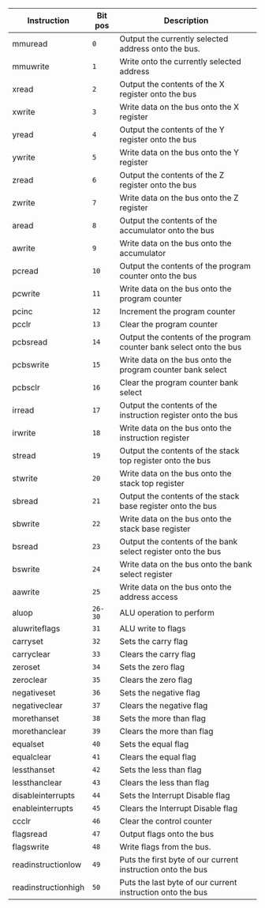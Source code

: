 
| Instruction         | Bit pos | Description                                                         |
| ------------------- | ------- | ------------------------------------------------------------------- |
| mmuread             | `0`     | Output the currently selected address onto the bus.                 |
| mmuwrite            | `1`     | Write onto the currently selected address                           |
| xread               | `2`     | Output the contents of the X register onto the bus                  |
| xwrite              | `3`     | Write data on the bus onto the X register                           |
| yread               | `4`     | Output the contents of the Y register onto the bus                  |
| ywrite              | `5`     | Write data on the bus onto the Y register                           |
| zread               | `6`     | Output the contents of the Z register onto the bus                  |
| zwrite              | `7`     | Write data on the bus onto the Z register                           |
| aread               | `8`     | Output the contents of the accumulator onto the bus                 |
| awrite              | `9`     | Write data on the bus onto the accumulator                          |
| pcread              | `10`    | Output the contents of the program counter onto the bus             |
| pcwrite             | `11`    | Write data on the bus onto the program counter                      |
| pcinc               | `12`    | Increment the program counter                                       |
| pcclr               | `13`    | Clear the program counter                                           |
| pcbsread            | `14`    | Output the contents of the program counter bank select onto the bus |
| pcbswrite           | `15`    | Write data on the bus onto the program counter bank select          |
| pcbsclr             | `16`    | Clear the program counter bank select                               |
| irread              | `17`    | Output the contents of the instruction register onto the bus        |
| irwrite             | `18`    | Write data on the bus onto the instruction register                 |
| stread              | `19`    | Output the contents of the stack top register onto the bus          |
| stwrite             | `20`    | Write data on the bus onto the stack top register                   |
| sbread              | `21`    | Output the contents of the stack base register onto the bus         |
| sbwrite             | `22`    | Write data on the bus onto the stack base register                  |
| bsread              | `23`    | Output the contents of the bank select register onto the bus        |
| bswrite             | `24`    | Write data on the bus onto the bank select register                 |
| aawrite             | `25`    | Write data on the bus onto the address access                       |
| aluop               | `26-30` | ALU operation to perform                                            |
| aluwriteflags       | `31`    | ALU write to flags                                                  |
| carryset            | `32`    | Sets the carry flag                                                 |
| carryclear          | `33`    | Clears the carry flag                                               |
| zeroset             | `34`    | Sets the zero flag                                                  |
| zeroclear           | `35`    | Clears the zero flag                                                |
| negativeset         | `36`    | Sets the negative flag                                              |
| negativeclear       | `37`    | Clears the negative flag                                            |
| morethanset         | `38`    | Sets the more than flag                                             |
| morethanclear       | `39`    | Clears the more than flag                                           |
| equalset            | `40`    | Sets the equal flag                                                 |
| equalclear          | `41`    | Clears the equal flag                                               |
| lessthanset         | `42`    | Sets the less than flag                                             |
| lessthanclear       | `43`    | Clears the less than flag                                           |
| disableinterrupts   | `44`    | Sets the Interrupt Disable flag                                     |
| enableinterrupts    | `45`    | Clears the Interrupt Disable flag                                   |
| ccclr               | `46`    | Clear the control counter                                           |
| flagsread           | `47`    | Output flags onto the bus                                           |
| flagswrite          | `48`    | Write flags from the bus.                                           |
| readinstructionlow  | `49`    | Puts the first byte of our current instruction onto the bus         |
| readinstructionhigh | `50`    | Puts the last byte of our current instruction onto the bus          |
